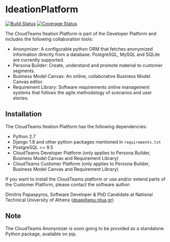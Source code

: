 # IdeationPlatform

[![Build Status](https://travis-ci.org/dipapaspyros/persona-builder.svg)](https://travis-ci.org/dipapaspyros/persona-builder)
[![Coverage Status](https://coveralls.io/repos/dipapaspyros/persona-builder/badge.svg?branch=master&service=github)](https://coveralls.io/github/dipapaspyros/persona-builder?branch=master)

The CloudTeams Iteation Platform is part of the Developer Platform and includes the following collaboration tools:
- Anonymizer: A configurable python ORM that fetches anonymized information directly from a database. PostgreSQL, MySQL and SQLite are currently supported.
- Persona Builder: Create, understand and promote material to customer segments.
- Business Model Canvas: An online, collaborative Business Model Canvas editor.
- Requirement Library: Software requirements online management systems that follows the agile methodology of scenarios and user stories.

## Installation
The CloudTeams Iteation Platform has the following dependencies:
- Python 2.7
- Django 1.8 and other python packages mentioned in `requirements.txt`
- PostgreSQL >= 9.5
- CloudTeams Developer Platform (only applies to Persona Builder, Business Model Canvas and Requirement Library)
- CloudTeams Customer Platform (only applies to Persona Builder, Business Model Canvas and Requirement Library)

If you want to install the CloudTeams platform or use and/or extend parts of the Customer Platform, please contact the software author:

Dimitris Papaspyros, Software Developer & PhD Candidate at National Technical University of Athens (dpap@epu.ntua.gr)

## Note
The CloudTeams Anonymizer is soon going to be provided as a standalone Python package, available on pip.
